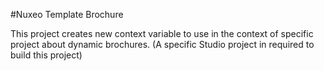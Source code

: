 #Nuxeo Template Brochure

This project creates new context variable to use in the context of specific project about dynamic brochures.
(A specific Studio project in required to build this project)